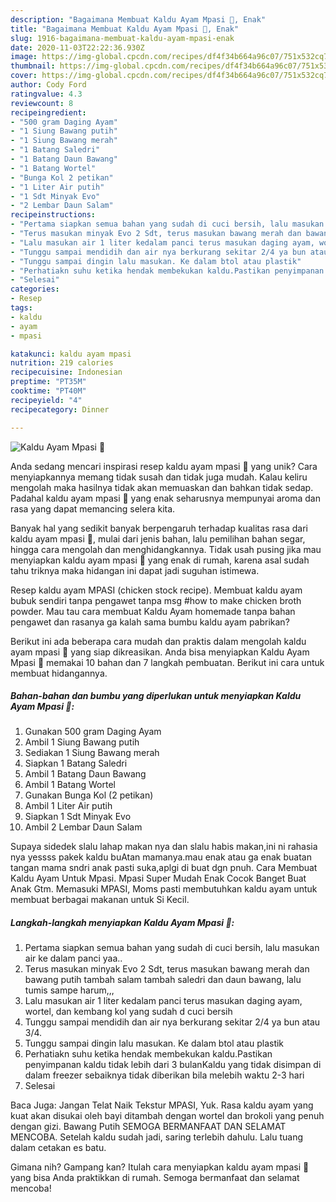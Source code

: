 ```yaml
---
description: "Bagaimana Membuat Kaldu Ayam Mpasi 🐥, Enak"
title: "Bagaimana Membuat Kaldu Ayam Mpasi 🐥, Enak"
slug: 1916-bagaimana-membuat-kaldu-ayam-mpasi-enak
date: 2020-11-03T22:22:36.930Z
image: https://img-global.cpcdn.com/recipes/df4f34b664a96c07/751x532cq70/kaldu-ayam-mpasi-🐥-foto-resep-utama.jpg
thumbnail: https://img-global.cpcdn.com/recipes/df4f34b664a96c07/751x532cq70/kaldu-ayam-mpasi-🐥-foto-resep-utama.jpg
cover: https://img-global.cpcdn.com/recipes/df4f34b664a96c07/751x532cq70/kaldu-ayam-mpasi-🐥-foto-resep-utama.jpg
author: Cody Ford
ratingvalue: 4.3
reviewcount: 8
recipeingredient:
- "500 gram Daging Ayam"
- "1 Siung Bawang putih"
- "1 Siung Bawang merah"
- "1 Batang Saledri"
- "1 Batang Daun Bawang"
- "1 Batang Wortel"
- "Bunga Kol 2 petikan"
- "1 Liter Air putih"
- "1 Sdt Minyak Evo"
- "2 Lembar Daun Salam"
recipeinstructions:
- "Pertama siapkan semua bahan yang sudah di cuci bersih, lalu masukan air ke dalam panci yaa.."
- "Terus masukan minyak Evo 2 Sdt, terus masukan bawang merah dan bawang putih tambah salam tambah saledri dan daun bawang, lalu tumis sampe harum,,,"
- "Lalu masukan air 1 liter kedalam panci terus masukan daging ayam, wortel, dan kembang kol yang sudah d cuci bersih"
- "Tunggu sampai mendidih dan air nya berkurang sekitar 2/4 ya bun atau 3/4."
- "Tunggu sampai dingin lalu masukan. Ke dalam btol atau plastik"
- "Perhatiakn suhu ketika hendak membekukan kaldu.Pastikan penyimpanan kaldu tidak lebih dari 3 bulanKaldu yang tidak disimpan di dalam freezer sebaiknya tidak diberikan bila melebih waktu 2-3 hari"
- "Selesai"
categories:
- Resep
tags:
- kaldu
- ayam
- mpasi

katakunci: kaldu ayam mpasi 
nutrition: 219 calories
recipecuisine: Indonesian
preptime: "PT35M"
cooktime: "PT40M"
recipeyield: "4"
recipecategory: Dinner

---
```



![Kaldu Ayam Mpasi 🐥](https://img-global.cpcdn.com/recipes/df4f34b664a96c07/751x532cq70/kaldu-ayam-mpasi-🐥-foto-resep-utama.jpg)

Anda sedang mencari inspirasi resep kaldu ayam mpasi 🐥 yang unik? Cara menyiapkannya memang tidak susah dan tidak juga mudah. Kalau keliru mengolah maka hasilnya tidak akan memuaskan dan bahkan tidak sedap. Padahal kaldu ayam mpasi 🐥 yang enak seharusnya mempunyai aroma dan rasa yang dapat memancing selera kita.

Banyak hal yang sedikit banyak berpengaruh terhadap kualitas rasa dari kaldu ayam mpasi 🐥, mulai dari jenis bahan, lalu pemilihan bahan segar, hingga cara mengolah dan menghidangkannya. Tidak usah pusing jika mau menyiapkan kaldu ayam mpasi 🐥 yang enak di rumah, karena asal sudah tahu triknya maka hidangan ini dapat jadi suguhan istimewa.

Resep kaldu ayam MPASI (chicken stock recipe). Membuat kaldu ayam bubuk sendiri tanpa pengawet tanpa msg #how to make chicken broth powder. Mau tau cara membuat Kaldu Ayam homemade tanpa bahan pengawet dan rasanya ga kalah sama bumbu kaldu ayam pabrikan?


Berikut ini ada beberapa cara mudah dan praktis dalam mengolah kaldu ayam mpasi 🐥 yang siap dikreasikan. Anda bisa menyiapkan Kaldu Ayam Mpasi 🐥 memakai 10 bahan dan 7 langkah pembuatan. Berikut ini cara untuk membuat hidangannya.

<!--inarticleads1-->

##### Bahan-bahan dan bumbu yang diperlukan untuk menyiapkan Kaldu Ayam Mpasi 🐥:

1. Gunakan 500 gram Daging Ayam
1. Ambil 1 Siung Bawang putih
1. Sediakan 1 Siung Bawang merah
1. Siapkan 1 Batang Saledri
1. Ambil 1 Batang Daun Bawang
1. Ambil 1 Batang Wortel
1. Gunakan Bunga Kol (2 petikan)
1. Ambil 1 Liter Air putih
1. Siapkan 1 Sdt Minyak Evo
1. Ambil 2 Lembar Daun Salam


Supaya sidedek slalu lahap makan nya dan slalu habis makan,ini ni rahasia nya yessss pakek kaldu buAtan mamanya.mau enak atau ga enak buatan tangan mama sndri anak pasti suka,aplgi di buat dgn pnuh. Cara Membuat Kaldu Ayam Untuk Mpasi. Mpasi Super Mudah Enak Cocok Banget Buat Anak Gtm. Memasuki MPASI, Moms pasti membutuhkan kaldu ayam untuk membuat berbagai makanan untuk Si Kecil. 

<!--inarticleads2-->

##### Langkah-langkah menyiapkan Kaldu Ayam Mpasi 🐥:

1. Pertama siapkan semua bahan yang sudah di cuci bersih, lalu masukan air ke dalam panci yaa..
1. Terus masukan minyak Evo 2 Sdt, terus masukan bawang merah dan bawang putih tambah salam tambah saledri dan daun bawang, lalu tumis sampe harum,,,
1. Lalu masukan air 1 liter kedalam panci terus masukan daging ayam, wortel, dan kembang kol yang sudah d cuci bersih
1. Tunggu sampai mendidih dan air nya berkurang sekitar 2/4 ya bun atau 3/4.
1. Tunggu sampai dingin lalu masukan. Ke dalam btol atau plastik
1. Perhatiakn suhu ketika hendak membekukan kaldu.Pastikan penyimpanan kaldu tidak lebih dari 3 bulanKaldu yang tidak disimpan di dalam freezer sebaiknya tidak diberikan bila melebih waktu 2-3 hari
1. Selesai


Baca Juga: Jangan Telat Naik Tekstur MPASI, Yuk. Rasa kaldu ayam yang kuat akan disukai oleh bayi ditambah dengan wortel dan brokoli yang penuh dengan gizi. Bawang Putih SEMOGA BERMANFAAT DAN SELAMAT MENCOBA. Setelah kaldu sudah jadi, saring terlebih dahulu. Lalu tuang dalam cetakan es batu. 

Gimana nih? Gampang kan? Itulah cara menyiapkan kaldu ayam mpasi 🐥 yang bisa Anda praktikkan di rumah. Semoga bermanfaat dan selamat mencoba!
